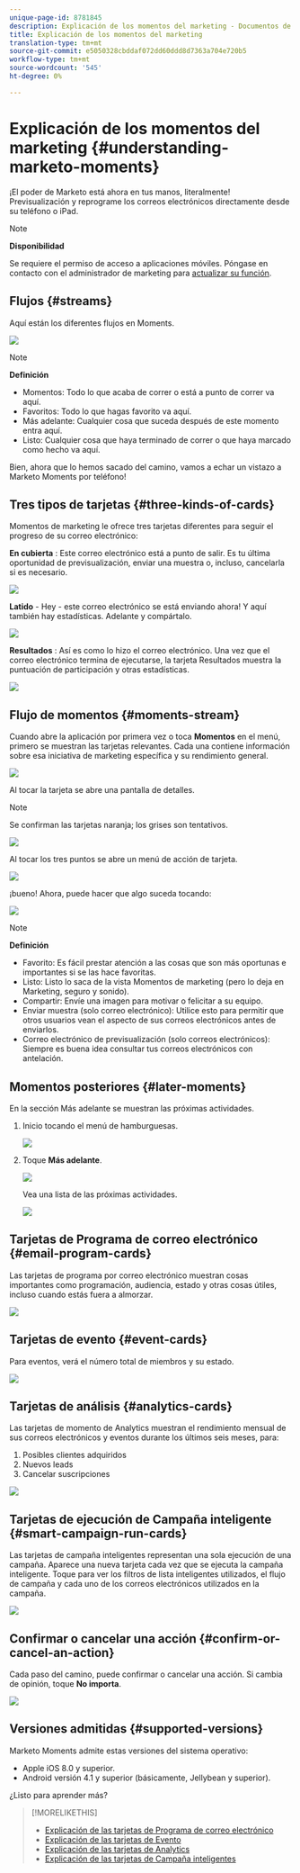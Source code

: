 ```yaml
---
unique-page-id: 8781845
description: Explicación de los momentos del marketing - Documentos de marketing - Documentación del producto
title: Explicación de los momentos del marketing
translation-type: tm+mt
source-git-commit: e5050328cbddaf072dd60ddd8d7363a704e720b5
workflow-type: tm+mt
source-wordcount: '545'
ht-degree: 0%

---
```



# Explicación de los momentos del marketing {#understanding-marketo-moments}

¡El poder de Marketo está ahora en tus manos, literalmente! Previsualización y reprograme los correos electrónicos directamente desde su teléfono o iPad.

>[!NOTE]
>
>**Disponibilidad**
>
>Se requiere el permiso de acceso a aplicaciones móviles. Póngase en contacto con el administrador de marketing para [actualizar su función](/help/marketo/product-docs/administration/users-and-roles/managing-user-roles-and-permissions.md).

## Flujos {#streams}

Aquí están los diferentes flujos en Moments.

![](assets/image2015-7-15-15-3a6-3a10.png)

>[!NOTE]
>
>**Definición**
>
>* Momentos: Todo lo que acaba de correr o está a punto de correr va aquí.
>* Favoritos: Todo lo que hagas favorito va aquí.
>* Más adelante: Cualquier cosa que suceda después de este momento entra aquí.
>* Listo: Cualquier cosa que haya terminado de correr o que haya marcado como hecho va aquí.


Bien, ahora que lo hemos sacado del camino, vamos a echar un vistazo a Marketo Moments por teléfono!

## Tres tipos de tarjetas {#three-kinds-of-cards}

Momentos de marketing le ofrece tres tarjetas diferentes para seguir el progreso de su correo electrónico:

**En cubierta** : Este correo electrónico está a punto de salir. Es tu última oportunidad de previsualización, enviar una muestra o, incluso, cancelarla si es necesario.

![](assets/image2015-7-17-11-3a25-3a48.png)

**Latido** - Hey - este correo electrónico se está enviando ahora! Y aquí también hay estadísticas. Adelante y compártalo.

![](assets/image2015-7-17-11-3a27-3a22.png)

**Resultados** : Así es como lo hizo el correo electrónico. Una vez que el correo electrónico termina de ejecutarse, la tarjeta Resultados muestra la puntuación de participación y otras estadísticas.

![](assets/image2015-7-17-11-3a43-3a28.png)

## Flujo de momentos {#moments-stream}

Cuando abre la aplicación por primera vez o toca **Momentos** en el menú, primero se muestran las tarjetas relevantes. Cada una contiene información sobre esa iniciativa de marketing específica y su rendimiento general.

![](assets/image2015-7-15-10-3a46-3a19.png)

Al tocar la tarjeta se abre una pantalla de detalles.

>[!NOTE]
>
>Se confirman las tarjetas naranja; los grises son tentativos.

![](assets/image2015-9-25-9-3a37-3a26.png)

Al tocar los tres puntos se abre un menú de acción de tarjeta.

![](assets/image2015-7-15-10-3a47-3a34.png)

¡bueno! Ahora, puede hacer que algo suceda tocando:

![](assets/image2015-7-15-10-3a49-3a20.png)

>[!NOTE]
>
>**Definición**
>
>* Favorito: Es fácil prestar atención a las cosas que son más oportunas e importantes si se las hace favoritas.
>* Listo: Listo lo saca de la vista Momentos de marketing (pero lo deja en Marketing, seguro y sonido).
>* Compartir: Envíe una imagen para motivar o felicitar a su equipo.
>* Enviar muestra (solo correo electrónico): Utilice esto para permitir que otros usuarios vean el aspecto de sus correos electrónicos antes de enviarlos.
>* Correo electrónico de previsualización (solo correos electrónicos): Siempre es buena idea consultar tus correos electrónicos con antelación.


## Momentos posteriores {#later-moments}

En la sección Más adelante se muestran las próximas actividades.

1. Inicio tocando el menú de hamburguesas.

   ![](assets/image2015-7-15-10-3a52-3a5.png)

1. Toque **Más adelante**.

   ![](assets/image2015-7-15-10-3a54-3a47.png)

   Vea una lista de las próximas actividades.

   ![](assets/image2015-6-29-15-3a24-3a3.png)

## Tarjetas de Programa de correo electrónico {#email-program-cards}

Las tarjetas de programa por correo electrónico muestran cosas importantes como programación, audiencia, estado y otras cosas útiles, incluso cuando estás fuera a almorzar.

![](assets/image2015-6-29-15-3a31-3a57.png)

## Tarjetas de evento {#event-cards}

Para eventos, verá el número total de miembros y su estado.

![](assets/image2015-6-29-15-3a39-3a12.png)

## Tarjetas de análisis {#analytics-cards}

Las tarjetas de momento de Analytics muestran el rendimiento mensual de sus correos electrónicos y eventos durante los últimos seis meses, para:

1. Posibles clientes adquiridos
1. Nuevos leads
1. Cancelar suscripciones

![](assets/image2015-7-6-13-3a26-3a33.png)

## Tarjetas de ejecución de Campaña inteligente {#smart-campaign-run-cards}

Las tarjetas de campaña inteligentes representan una sola ejecución de una campaña. Aparece una nueva tarjeta cada vez que se ejecuta la campaña inteligente. Toque para ver los filtros de lista inteligentes utilizados, el flujo de campaña y cada uno de los correos electrónicos utilizados en la campaña.

![](assets/image2015-9-23-11-3a0-3a54.png)

## Confirmar o cancelar una acción {#confirm-or-cancel-an-action}

Cada paso del camino, puede confirmar o cancelar una acción. Si cambia de opinión, toque **No importa**.

![](assets/image2015-7-14-17-3a11-3a29.png)

## Versiones admitidas {#supported-versions}

Marketo Moments admite estas versiones del sistema operativo:

* Apple iOS 8.0 y superior.
* Android versión 4.1 y superior (básicamente, Jellybean y superior).

¿Listo para aprender más?

>[!MORELIKETHIS]
>
>* [Explicación de las tarjetas de Programa de correo electrónico](/help/marketo/product-docs/core-marketo-concepts/mobile-apps/marketo-moments/understanding-moments/understanding-email-program-cards.md)
>* [Explicación de las tarjetas de Evento](/help/marketo/product-docs/core-marketo-concepts/mobile-apps/marketo-moments/understanding-moments/understanding-event-cards.md)
>* [Explicación de las tarjetas de Analytics](/help/marketo/product-docs/core-marketo-concepts/mobile-apps/marketo-moments/understanding-moments/understanding-analytics-cards.md)
>* [Explicación de las tarjetas de Campaña inteligentes](/help/marketo/product-docs/core-marketo-concepts/mobile-apps/marketo-moments/understanding-moments/understanding-smart-campaign-cards.md)

